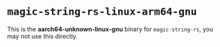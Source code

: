 # `magic-string-rs-linux-arm64-gnu`

This is the **aarch64-unknown-linux-gnu** binary for `magic-string-rs`, you may not use this directly.
